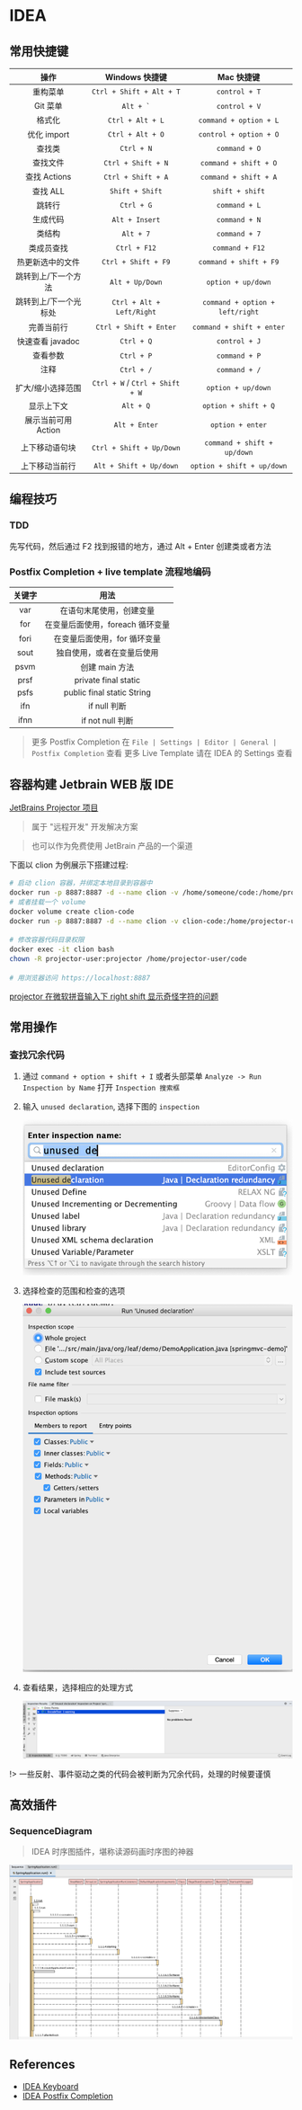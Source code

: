 # IDEA

## 常用快捷键

| 操作 | Windows 快捷键 | Mac 快捷键
| :--: | :--: | :--: |
| 重构菜单 | `Ctrl + Shift + Alt + T` | `control + T` |
| Git 菜单 | ``` Alt + ` ``` | `control + V` |
| 格式化 | `Ctrl + Alt + L` |  `command + option + L` |
| 优化 import | `Ctrl + Alt + O` | `control + option + O` |
| 查找类 | `Ctrl + N` | `command + O` |
| 查找文件 | `Ctrl + Shift + N` | `command + shift + O` |
| 查找 Actions | `Ctrl + Shift + A` | `command + shift + A` |
| 查找 ALL | `Shift + Shift` | `shift + shift` |
| 跳转行 | `Ctrl + G` | `command + L` |
| 生成代码 | `Alt + Insert` | `command + N` |
| 类结构 | `Alt + 7` | `command + 7` |
| 类成员查找 | `Ctrl + F12` | `command + F12` |
| 热更新选中的文件 | `Ctrl + Shift + F9` | `command + shift + F9` |
| 跳转到上/下一个方法 | `Alt + Up/Down` | `option + up/down` |
| 跳转到上/下一个光标处 | `Ctrl + Alt + Left/Right` | `command + option + left/right` |
| 完善当前行 | `Ctrl + Shift + Enter` | `command + shift + enter` |
| 快速查看 javadoc | `Ctrl + Q` | `control + J` |
| 查看参数 | `Ctrl + P` | `command + P` |
| 注释 | `Ctrl + /` | `command + /` |
| 扩大/缩小选择范围 | `Ctrl + W` / `Ctrl + Shift + W` | `option + up/down` |
| 显示上下文 | `Alt + Q` | `option + shift + Q` |
| 展示当前可用 Action | `Alt + Enter` | `option + enter` |
| 上下移动语句块 | `Ctrl + Shift + Up/Down`   |  `command + shift + up/down` |
| 上下移动当前行 | `Alt + Shift + Up/down`  |  `option + shift + up/down` |

## 编程技巧

### TDD

先写代码，然后通过 F2 找到报错的地方，通过 Alt + Enter 创建类或者方法

### Postfix Completion + live template 流程地编码

| 关键字  | 用法  |
| :--: | :--: |
| var | 在语句末尾使用，创建变量 |
| for | 在变量后面使用，foreach 循环变量 |
| fori | 在变量后面使用，for 循环变量 |
| sout | 独自使用，或者在变量后使用 |
| psvm | 创建 main 方法 |
| prsf | private final static |
| psfs | public final static String |
| ifn | if null 判断 |
| ifnn | if not null 判断 |

> 更多 Postfix Completion 在 `File | Settings | Editor | General | Postfix Completion` 查看
> 更多 Live Template 请在 IDEA 的 Settings 查看

## 容器构建 Jetbrain WEB 版 IDE

[JetBrains Projector 项目](https://lp.jetbrains.com/projector/)

> 属于 "远程开发" 开发解决方案

> 也可以作为免费使用 JetBrain 产品的一个渠道

下面以 clion 为例展示下搭建过程:

```bash
# 启动 clion 容器，并绑定本地目录到容器中
docker run -p 8887:8887 -d --name clion -v /home/someone/code:/home/projector-user/code jetbrains/projector-clion
# 或者挂载一个 volume
docker volume create clion-code
docker run -p 8887:8887 -d --name clion -v clion-code:/home/projector-user/code jetbrains/projector-clion

# 修改容器代码目录权限
docker exec -it clion bash
chown -R projector-user:projector /home/projector-user/code

# 用浏览器访问 https://localhost:8887
```

[projector 在微软拼音输入下 right shift 显示奇怪字符的问题](https://youtrack.jetbrains.com/issue/PRJ-711/Right-shift-enters-a-special-character-on-Windows-with-Microsoft-Pinyin-Input)

## 常用操作

### 查找冗余代码

1. 通过 `command + option + shift + I` 或者头部菜单 `Analyze -> Run Inspection by Name` 打开 `Inspection 搜索框`

2. 输入 `unused declaration`, 选择下图的 `inspection`

    ![](../images/enter-inspection.png ":size=50%")

3. 选择检查的范围和检查的选项

    ![](../images/unused-declaration.png ":size=50%")

4. 查看结果，选择相应的处理方式

    ![](../images/inspection-result.png ":size=50%")

!> 一些反射、事件驱动之类的代码会被判断为冗余代码，处理的时候要谨慎

## 高效插件

### SequenceDiagram

> IDEA 时序图插件，堪称读源码画时序图的神器

![](../images/sequence-diagram.png ":size=50%")

## References

- [IDEA Keyboard](https://resources.jetbrains.com/storage/products/intellij-idea/docs/IntelliJIDEA_ReferenceCard.pdf)
- [IDEA Postfix Completion](https://www.jetbrains.com/help/idea/settings-postfix-completion.html)
